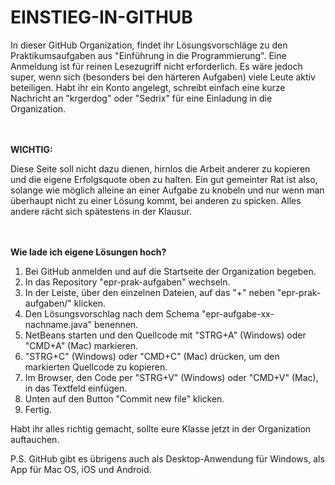 EINSTIEG-IN-GITHUB
==================

In dieser GitHub Organization, findet ihr Lösungsvorschläge zu den Praktikumsaufgaben aus "Einführung in die Programmierung". Eine Anmeldung ist für reinen Lesezugriff nicht erforderlich. Es wäre jedoch super, wenn sich (besonders bei den härteren Aufgaben) viele Leute aktiv beteiligen. Habt ihr ein Konto angelegt, schreibt einfach eine kurze Nachricht an "krgerdog" oder "Sedrix" für eine Einladung in die Organization.

<br></br>
<b>WICHTIG:</b>

Diese Seite soll nicht dazu dienen, hirnlos die Arbeit anderer zu kopieren und die eigene Erfolgsquote oben zu halten. Ein gut gemeinter Rat ist also, solange wie möglich alleine an einer Aufgabe zu knobeln und nur wenn man überhaupt nicht zu einer Lösung kommt, bei anderen zu spicken. Alles andere rächt sich spätestens in der Klausur.

<br></br>
<b>Wie lade ich eigene Lösungen hoch?</b>

1. Bei GitHub anmelden und auf die Startseite der Organization begeben.
2. In das Repository "epr-prak-aufgaben" wechseln.
3. In der Leiste, über den einzelnen Dateien, auf das "+" neben "epr-prak-aufgaben/" klicken.
4. Den Lösungsvorschlag nach dem Schema "epr-aufgabe-xx-nachname.java" benennen.
5. NetBeans starten und den Quellcode mit "STRG+A" (Windows) oder "CMD+A" (Mac) markieren.
6. "STRG+C" (Windows) oder "CMD+C" (Mac) drücken, um den markierten Quellcode zu kopieren.
7. Im Browser, den Code per "STRG+V" (Windows) oder "CMD+V" (Mac), in das Textfeld einfügen.
8. Unten auf den Button "Commit new file" klicken.
9. Fertig.

Habt ihr alles richtig gemacht, sollte eure Klasse jetzt in der Organization auftauchen.

P.S. GitHub gibt es übrigens auch als Desktop-Anwendung für Windows, als App für Mac OS, iOS und Android.
